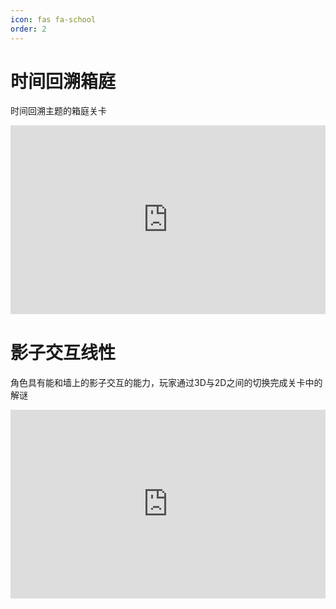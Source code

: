 ```yaml
---
icon: fas fa-school
order: 2
---
```


# 时间回溯箱庭

时间回溯主题的箱庭关卡

<div style="position: relative; padding: 30% 45%;">
  <iframe
    style="position: absolute; width: 100%; height: 100%; left: 0; top: 0;"
    src="https://player.bilibili.com/player.html?bvid=BV1ogVAzJEGS&p=1&high_quality=1&autoplay=false"
    frameborder="no"
    scrolling="no"
    allowfullscreen="true"
  ></iframe>
</div>

# 影子交互线性

角色具有能和墙上的影子交互的能力，玩家通过3D与2D之间的切换完成关卡中的解谜

<div style="position: relative; padding: 30% 45%;">
  <iframe
    style="position: absolute; width: 100%; height: 100%; left: 0; top: 0;"
    src="https://player.bilibili.com/player.html?bvid=BV1UYoqYNEEr&p=1&high_quality=1&autoplay=false"
    frameborder="no"
    scrolling="no"
    allowfullscreen="true"
  ></iframe>
</div>

